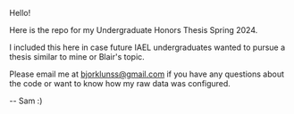 Hello!

Here is the repo for my Undergraduate Honors Thesis Spring 2024.

I included this here in case future IAEL undergraduates wanted to pursue a thesis similar to mine or Blair's topic.

Please email me at bjorklunss@gmail.com if you have any questions about the code or want to know how my raw data was configured.

-- Sam :)
